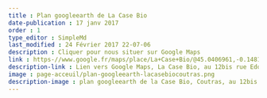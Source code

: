 ```yaml
---
title : Plan googleearth de La Case Bio
date-publication : 17 janv 2017
order : 1
type_editor : SimpleMd
last_modified : 24 Février 2017 22-07-06
description : Cliquer pour nous situer sur Google Maps
link : https-//www.google.fr/maps/place/La+Case+Bio/@45.0406961,-0.1481771,14.25z/data=!4m5!3m4!1s0x4800031f7a718e63-0x28fd6fd302729fd2!8m2!3d45.045442!4d-0.12371
description-link : Lien vers Google Maps, La Case Bio, au 12bis rue Edouard Vaillant, 33230 Coutras
image : page-acceuil/plan-googleearth-lacasebiocoutras.png
description-image : plan googleearth de la Case Bio, Coutras, au 12bis rue Edouard Vaillant, 33230 Coutras
---
```


